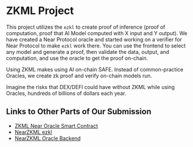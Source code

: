 # ZKML Project

This project utilizes the `ezkl` to create proof of inference (proof of computation, proof that AI Model computed with X input and Y output). We have created a Near Protocol oracle and started working on a verifier for Near Protocol to make `ezkl` work there. You can use the frontend to select any model and generate a proof, then validate the data, output, and computation, and use the oracle to get the proof on-chain.

Using ZKML makes using AI on-chain SAFE. Instead of common-practice Oracles, we create zk proof and verify on-chain models run.

Imagine the risks that DEX/DEFI could have without ZKML while using Oracles, hundreds of billions of dollars each year.

## Links to Other Parts of Our Submission

- [ZKML Near Oracle Smart Contract](https://github.com/holyhli/zkml-near-oracle-smart-contract)
- [NearZKML ezkl](https://github.com/holyhli/nearzkml-backend)
- [NearZKML Oracle Backend](https://github.com/holyhli/nearzkml-oracle-backend)